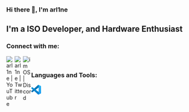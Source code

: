 ### Hi there 👋, I'm arl1ne


## I'm a ISO Developer, and Hardware Enthusiast

### Connect with me:

[<img align="left" alt="arl1ne | YouTube" width="22px" src="https://cdn.jsdelivr.net/npm/simple-icons@v3/icons/youtube.svg" />][youtube]
[<img align="left" alt="arl1ne | Twitter" width="22px" src="https://cdn.jsdelivr.net/npm/simple-icons@v3/icons/twitter.svg" />][twitter]
[<img align="left" alt="imOS | Discord" width="22px" src="https://cdn.jsdelivr.net/npm/simple-icons@v3/icons/discord.svg" />][discord]


<br />

### Languages and Tools:

<img align="left" alt="Visual Studio Code" width="26px" src="https://raw.githubusercontent.com/github/explore/80688e429a7d4ef2fca1e82350fe8e3517d3494d/topics/visual-studio-code/visual-studio-code.png" />

<br />

[youtube]: https://www.youtube.com/channel/UCmTEuNAkcwzZvwvf2dX280w
[twitter]: https://twitter.com/arl1nev
[discord]: https://dsc.gg/imos
